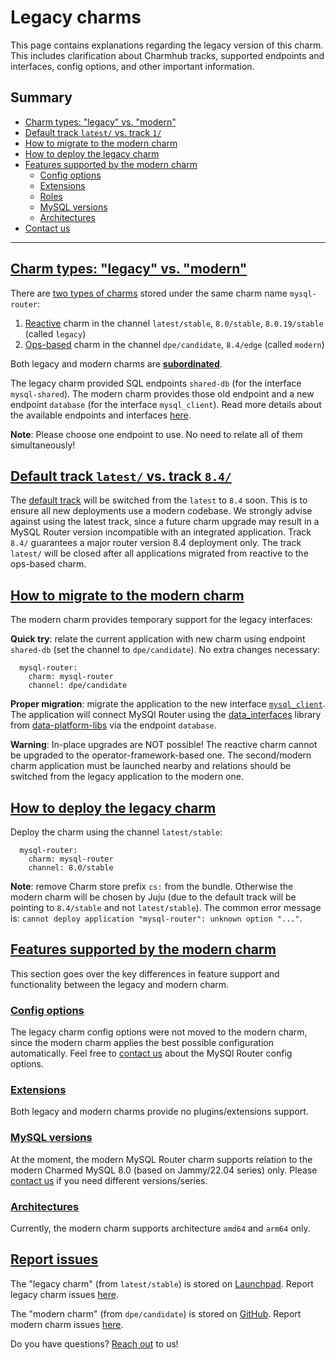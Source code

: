 # Legacy charms
This page contains explanations regarding the legacy version of this charm. This includes clarification about Charmhub tracks, supported endpoints and interfaces, config options, and other important information.

## Summary
* [Charm types: "legacy" vs. "modern"](#heading--charm-types)
* [Default track `latest/` vs. track `1/`](#heading--default-track)
* [How to migrate to the modern charm](#heading--how-to-migrate)
* [How to deploy the legacy charm](#heading--how-to-deploy-legacy)
* [Features supported by the modern charm](#heading--features-supported-by-modern)
  * [Config options](#heading--config-options)
  * [Extensions](#heading--extensions)
  * [Roles](#heading--roles)
  * [MySQL versions](#heading--postgresql-versions)
  * [Architectures](#heading--architectures)
* [Contact us](#heading--contact-us)

--- 

<a href="#heading--charm-types"><h2 id="heading--charm-types"> Charm types: "legacy" vs. "modern" </h2></a>

There are [two types of charms](https://juju.is/docs/sdk/charm-taxonomy#heading--charm-types-by-generation) stored under the same charm name `mysql-router`:

1. [Reactive](https://juju.is/docs/sdk/charm-taxonomy#heading--reactive)  charm in the channel `latest/stable`, `8.0/stable`, `8.0.19/stable` (called `legacy`)
2. [Ops-based](https://juju.is/docs/sdk/ops) charm in the channel `dpe/candidate`, `8.4/edge` (called `modern`)

Both legacy and modern charms are [**subordinated**](https://juju.is/docs/sdk/charm-taxonomy#heading--subordinate-charms).

The legacy charm provided SQL endpoints `shared-db` (for the interface `mysql-shared`). The modern charm provides those old endpoint and a new endpoint `database` (for the interface `mysql_client`). Read more details about the available endpoints and interfaces [here](https://charmhub.io/mysql-router/docs/e-interfaces?channel=dpe/candidate).

**Note**: Please choose one endpoint to use. No need to relate all of them simultaneously!

<a href="#heading--default-track"><h2 id="heading--default-track"> Default track `latest/` vs. track `8.4/` </h2></a>

The [default track](https://docs.openstack.org/charm-guide/yoga/project/charm-delivery.html) will be switched from the `latest` to `8.4` soon. This is to ensure all new deployments use a modern codebase. We strongly advise against using the latest track, since a future charm upgrade may result in a MySQL Router version incompatible with an integrated application. Track `8.4/` guarantees a major router version 8.4 deployment only. The track `latest/` will be closed after all applications migrated from reactive to the ops-based charm.


<a href="#heading--how-to-migrate"><h2 id="heading--how-to-migrate"> How to migrate to the modern charm </h2></a>

The modern charm provides temporary support for the legacy interfaces:

**Quick try**: relate the current application with new charm using endpoint `shared-db` (set the channel to `dpe/candidate`). No extra changes necessary:

```
  mysql-router:
    charm: mysql-router
    channel: dpe/candidate
```

**Proper migration**: migrate the application to the new interface [`mysql_client`](https://github.com/canonical/charm-relation-interfaces). The application will connect MySQl Router using the [data_interfaces](https://charmhub.io/data-platform-libs/libraries/data_interfaces) library from [data-platform-libs](https://github.com/canonical/data-platform-libs/) via the endpoint `database`.

**Warning**: In-place upgrades are NOT possible! The reactive charm cannot be upgraded to the operator-framework-based one. The second/modern charm application must be launched nearby and relations should be switched from the legacy application to the modern one.


<a href="#heading--how-to-deploy-legacy"><h2 id="heading--how-to-deploy-legacy"> How to deploy the legacy charm </h2></a>

Deploy the charm using the channel `latest/stable`:

```
  mysql-router:
    charm: mysql-router
    channel: 8.0/stable
```

**Note**: remove Charm store prefix `cs:` from the bundle. Otherwise the modern charm will be chosen by Juju (due to the default track will be pointing to `8.4/stable` and not `latest/stable`). The common error message is: `cannot deploy application "mysql-router": unknown option "..."`.

<a href="#heading--features-supported-by-modern"><h2 id="heading--features-supported-by-modern"> Features supported by the modern charm </h2></a>
This section goes over the key differences in feature support and functionality between the legacy and modern charm.

<a href="#heading--config-options"><h3 id="heading--config-options"> Config options </h3></a>

The legacy charm config options were not moved to the modern charm, since the modern charm applies the best possible configuration automatically. Feel free to [contact us](/t/12323?channel=dpe/candidate) about the MySQl Router config options.

<a href="#heading--extensions"><h3 id="heading--extensions"> Extensions </h3></a>

Both legacy and modern charms provide no plugins/extensions support.

<a href="#heading--postgresql-versions"><h3 id="heading--postgresql-versions"> MySQL versions </h3></a>

At the moment, the modern MySQL Router charm supports relation to the modern Charmed MySQL 8.0 (based on Jammy/22.04 series) only.
Please [contact us](/t/12323?channel=dpe/candidate) if you need different versions/series.

<a href="#heading--architectures"><h3 id="heading--architectures"> Architectures </h3></a>

Currently, the modern charm supports architecture `amd64` and `arm64` only.

<a href="#heading--contact-us"><h2 id="heading--contact-us"> Report issues </h2></a>

The "legacy charm" (from `latest/stable`) is stored on [Launchpad](TODO). Report legacy charm issues [here](TODO).

The "modern charm" (from `dpe/candidate`) is stored on [GitHub](https://github.com/canonical/mysql-router-operator). Report modern charm issues [here](https://github.com/canonical/mysql-router-operator/issues/new/choose).

Do you have questions? [Reach out](/t/12323?channel=dpe/candidate) to us!
